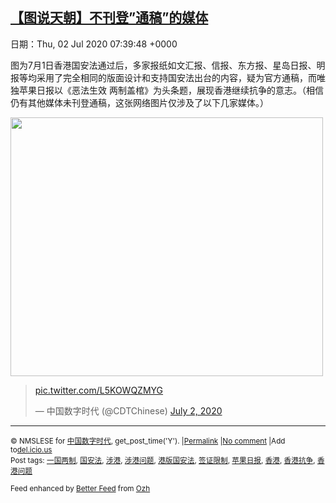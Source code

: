 [【图说天朝】不刊登”通稿”的媒体](https://chinadigitaltimes.net/chinese/2020/07/%e3%80%90%e5%9b%be%e8%af%b4%e5%a4%a9%e6%9c%9d%e3%80%91%e9%a6%99%e6%b8%af%e4%bb%8d%e6%9c%89%e4%b8%8d%e5%88%8a%e7%99%bb%e9%80%9a%e7%a8%bf%e7%9a%84%e5%aa%92%e4%bd%93/)
------
日期：Thu, 02 Jul 2020 07:39:48 +0000

<p>图为7月1日香港国安法通过后，多家报纸如文汇报、信报、东方报、星岛日报、明报等均采用了完全相同的版面设计和支持国安法出台的内容，疑为官方通稿，而唯独苹果日报以《恶法生效 两制盖棺》为头条题，展现香港继续抗争的意志。（相信仍有其他媒体未刊登通稿，这张网络图片仅涉及了以下几家媒体。）</p><p><img class="aligncenter wp-image-648927" src="https://chinadigitaltimes.net/chinese/files/2020/07/Eb5ApN2WkAEQ2lR.jpeg" alt="" width="500" height="414" srcset="https://chinadigitaltimes.net/chinese/files/2020/07/Eb5ApN2WkAEQ2lR.jpeg 1280w, https://chinadigitaltimes.net/chinese/files/2020/07/Eb5ApN2WkAEQ2lR-300x249.jpeg 300w, https://chinadigitaltimes.net/chinese/files/2020/07/Eb5ApN2WkAEQ2lR-1024x849.jpeg 1024w, https://chinadigitaltimes.net/chinese/files/2020/07/Eb5ApN2WkAEQ2lR-768x637.jpeg 768w, https://chinadigitaltimes.net/chinese/files/2020/07/Eb5ApN2WkAEQ2lR-1080x895.jpeg 1080w" sizes="(max-width: 500px) 100vw, 500px" /></p><blockquote class="twitter-tweet" data-width="550" data-dnt="true"><p lang="und" dir="ltr"><a href="https://t.co/L5KOWQZMYG">pic.twitter.com/L5KOWQZMYG</a></p><p>&mdash; 中国数字时代 (@CDTChinese) <a href="https://twitter.com/CDTChinese/status/1278530425787494405?ref_src=twsrc%5Etfw">July 2, 2020</a></p></blockquote><p><script async src="https://platform.twitter.com/widgets.js" charset="utf-8"></script></p><hr /><p><small>&copy; NMSLESE for <a href="https://chinadigitaltimes.net/chinese">中国数字时代</a>, get_post_time('Y'). |<a href="https://chinadigitaltimes.net/chinese/2020/07/%e3%80%90%e5%9b%be%e8%af%b4%e5%a4%a9%e6%9c%9d%e3%80%91%e9%a6%99%e6%b8%af%e4%bb%8d%e6%9c%89%e4%b8%8d%e5%88%8a%e7%99%bb%e9%80%9a%e7%a8%bf%e7%9a%84%e5%aa%92%e4%bd%93/">Permalink</a> |<a href="https://chinadigitaltimes.net/chinese/2020/07/%e3%80%90%e5%9b%be%e8%af%b4%e5%a4%a9%e6%9c%9d%e3%80%91%e9%a6%99%e6%b8%af%e4%bb%8d%e6%9c%89%e4%b8%8d%e5%88%8a%e7%99%bb%e9%80%9a%e7%a8%bf%e7%9a%84%e5%aa%92%e4%bd%93/#comments">No comment</a> |Add to<a href="http://del.icio.us/post?url=https://chinadigitaltimes.net/chinese/2020/07/%e3%80%90%e5%9b%be%e8%af%b4%e5%a4%a9%e6%9c%9d%e3%80%91%e9%a6%99%e6%b8%af%e4%bb%8d%e6%9c%89%e4%b8%8d%e5%88%8a%e7%99%bb%e9%80%9a%e7%a8%bf%e7%9a%84%e5%aa%92%e4%bd%93/&amp;title=【图说天朝】不刊登&#8221;通稿&#8221;的媒体">del.icio.us</a><br/>Post tags: <a href="https://chinadigitaltimes.net/chinese/tag/%e4%b8%80%e5%9b%bd%e4%b8%a4%e5%88%b6/" rel="tag">一国两制</a>, <a href="https://chinadigitaltimes.net/chinese/tag/%e5%9b%bd%e5%ae%89%e6%b3%95/" rel="tag">国安法</a>, <a href="https://chinadigitaltimes.net/chinese/tag/%e6%b6%89%e6%b8%af/" rel="tag">涉港</a>, <a href="https://chinadigitaltimes.net/chinese/tag/%e6%b6%89%e6%b8%af%e9%97%ae%e9%a2%98/" rel="tag">涉港问题</a>, <a href="https://chinadigitaltimes.net/chinese/tag/%e6%b8%af%e7%89%88%e5%9b%bd%e5%ae%89%e6%b3%95/" rel="tag">港版国安法</a>, <a href="https://chinadigitaltimes.net/chinese/tag/%e7%ad%be%e8%af%81%e9%99%90%e5%88%b6/" rel="tag">签证限制</a>, <a href="https://chinadigitaltimes.net/chinese/tag/%e8%8b%b9%e6%9e%9c%e6%97%a5%e6%8a%a5/" rel="tag">苹果日报</a>, <a href="https://chinadigitaltimes.net/chinese/tag/%e9%a6%99%e6%b8%af/" rel="tag">香港</a>, <a href="https://chinadigitaltimes.net/chinese/tag/%e9%a6%99%e6%b8%af%e6%8a%97%e4%ba%89/" rel="tag">香港抗争</a>, <a href="https://chinadigitaltimes.net/chinese/tag/%e9%a6%99%e6%b8%af%e9%97%ae%e9%a2%98/" rel="tag">香港问题</a><br/></small></p><p><small>Feed enhanced by <a href='http://planetozh.com/blog/my-projects/wordpress-plugin-better-feed-rss/'>Better Feed</a> from  <a href='http://planetozh.com/blog/'>Ozh</a></small></p>
